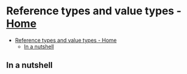 # Reference types and value types - [Home](index.md)

- [Reference types and value types - Home](#reference-types-and-value-types---home)
  - [In a nutshell](#in-a-nutshell)

## In a nutshell